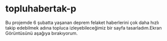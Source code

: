 # topluhabertak-p
Bu projemde 6 şubatta yaşanan deprem felaket haberlerini çok daha hızlı takip edebilmek adına topluca izleyebileceğimiz bir sayfa tasarladım.Ekran Görüntüsünü aşağıya bırakıyorum.
